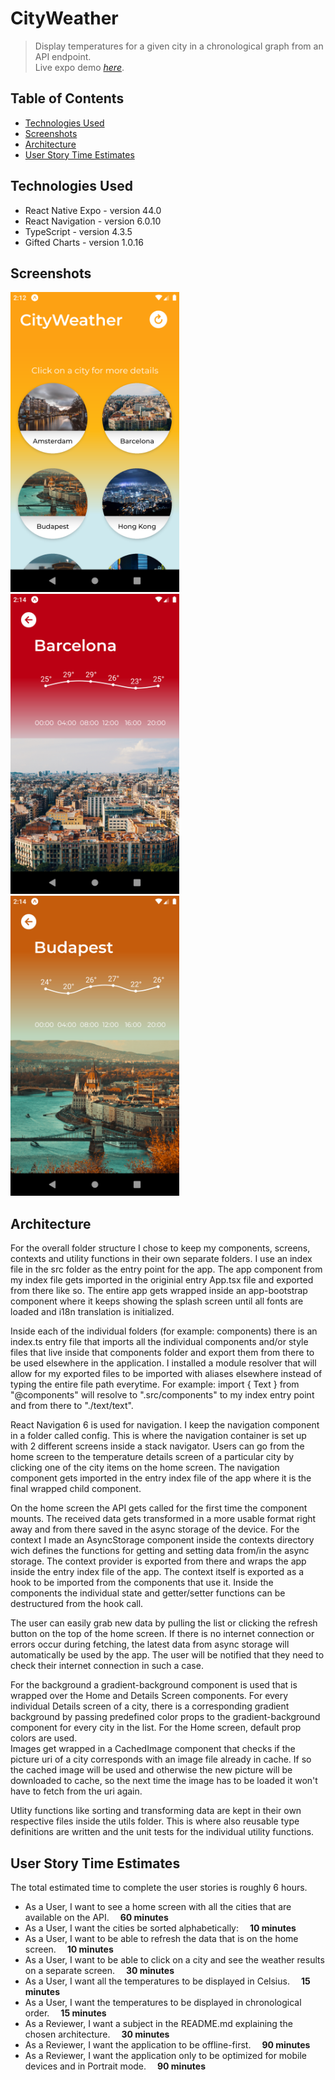 # CityWeather
> Display temperatures for a given city in a chronological graph from an API endpoint.  
> Live expo demo [_here_](https://expo.dev/@sjaakvanlenten/weatherApp).

## Table of Contents
* [Technologies Used](#technologies-used)
* [Screenshots](#screenshots)
* [Architecture](#Architecture)
* [User Story Time Estimates](#user-story-time-estimates)

## Technologies Used
- React Native Expo - version 44.0
- React Navigation - version 6.0.10
- TypeScript - version 4.3.5
- Gifted Charts - version 1.0.16

## Screenshots
<p float="left">
<img src="./screenshots/homescreen.png" width="270" height="480">
<img src="./screenshots/city_example1.png" width="270" height="480">
<img src="./screenshots/city_example2.png" width="270" height="480">
</p>

## Architecture
For the overall folder structure I chose to keep my components, screens, contexts and utility functions in their own separate folders. I use an index file in the src folder
as the entry point for the app. The app component from my index file gets imported in the originial entry App.tsx file and exported from there like so.
The entire app gets wrapped inside an app-bootstrap component where it keeps showing the splash screen until all fonts are loaded and i18n translation is initialized.

Inside each of the individual folders (for example: components) there is an index.ts entry file that imports all the individual components and/or style files that live inside that components folder
and export them from there to be used elsewhere in the application. I installed a module resolver that will allow for my exported files to be imported with aliases elsewhere instead of typing the 
entire file path everytime. For example: import { Text } from "@components" will resolve to ".src/components" to my index entry point and from there to "./text/text".

React Navigation 6 is used for navigation. I keep the navigation component in a folder called config. This is where the navigation container is set up with 2 different screens inside a stack navigator.
Users can go from the home screen to the temperature details screen of a particular city by clicking one of the city items on the home screen. The navigation component gets imported in the
entry index file of the app where it is the final wrapped child component.

On the home screen the API gets called for the first time the component mounts. The received data gets transformed in a more usable format right away and from there saved in the async storage of the device.
For the context I made an AsyncStorage component inside the contexts directory wich defines the functions for getting and setting data from/in the async storage. The context provider is exported from there and wraps 
the app inside the entry index file of the app. The context itself is exported as a hook to be imported from the components that use it. Inside the components the individual state and getter/setter functions can be destructured from the hook call.

The user can easily grab new data by pulling the list or clicking the refresh button on the top of the home screen. If there is no internet connection or errors occur during fetching, the latest data from async storage will automatically be used by the app. The user will be notified that they need
to check their internet connection in such a case.

For the background a gradient-background component is used that is wrapped over the Home and Details Screen components. For every individual Details screen of a city, there is a corresponding gradient background by passing predefined color props to the 
gradient-background component for every city in the list. For the Home screen, default prop colors are used.  
Images get wrapped in a CachedImage component that checks if the picture uri of a city corresponds with an image file already in cache. 
If so the cached image will be used and otherwise the new picture will be downloaded to cache, so the next time the image has to be loaded it won't have to fetch from 
the uri again.

Utlity functions like sorting and transforming data are kept in their own respective files inside the utils folder. 
This is where also reusable type definitions are written and the unit tests for the individual utility functions.



## User Story Time Estimates
The total estimated time to complete the user stories is roughly 6 hours.

- As a User, I want to see a home screen with all the cities that are available on the API. &emsp;**60 minutes**
- As a User, I want the cities be sorted alphabetically: &emsp;**10 minutes**
- As a User, I want to be able to refresh the data that is on the home screen. &emsp;**10 minutes**
- As a User, I want to be able to click on a city and see the weather results on a separate screen. &emsp;**30 minutes**
- As a User, I want all the temperatures to be displayed in Celsius. &emsp;**15 minutes**
- As a User, I want the temperatures to be displayed in chronological order. &emsp;**15 minutes**
- As a Reviewer, I want a subject in the README.md explaining the chosen architecture. &emsp;**30 minutes**
- As a Reviewer, I want the application to be offline-first. &emsp;**90 minutes**
- As a Reviewer, I want the application only to be optimized for mobile devices and in Portrait mode. &emsp;**90 minutes**







